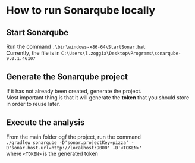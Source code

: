 # How to run Sonarqube locally

## Start Sonarqube
Run the command `.\bin\windows-x86-64\StartSonar.bat`  
Currently, the file is in `C:\Users\l.zoggia\Desktop\Programs\sonarqube-9.0.1.46107`

## Generate the Sonarqube project
If it has not already been created, generate the project.  
Most important thing is that it will generate the **token** that you should store in order to reuse later.

## Execute the analysis
From the main folder ogf the project, run the command  
`./gradlew sonarqube -D'sonar.projectKey=pizza' -D'sonar.host.url=http://localhost:9000' -D'<TOKEN>'`  
where `<TOKEN>` is the generated token